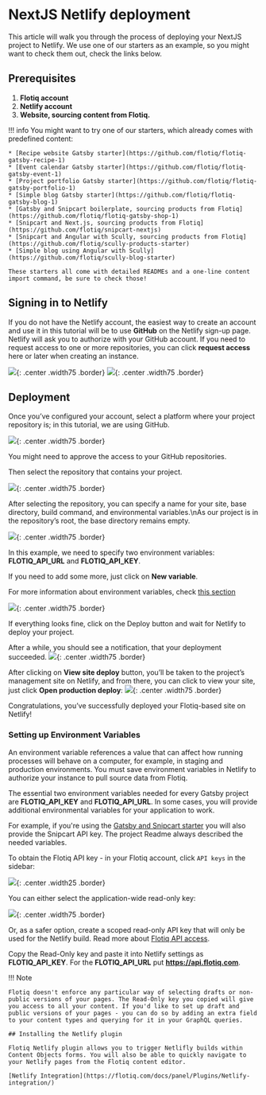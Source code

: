 # NextJS Netlify deployment

This article will walk you through the process of deploying your NextJS project to Netlify.
We use one of our starters as an example, so you might want to check them out, check the links below.


## Prerequisites


1. **Flotiq account**
2. **Netlify account**
3. **Website, sourcing content from Flotiq.**



!!! info
    You might want to try one of our starters, which already comes with predefined content:

    * [Recipe website Gatsby starter](https://github.com/flotiq/flotiq-gatsby-recipe-1)
    * [Event calendar Gatsby starter](https://github.com/flotiq/flotiq-gatsby-event-1)
    * [Project portfolio Gatsby starter](https://github.com/flotiq/flotiq-gatsby-portfolio-1)
    * [Simple blog Gatsby starter](https://github.com/flotiq/flotiq-gatsby-blog-1)
    * [Gatsby and Snipcart boilerplate, sourcing products from Flotiq](https://github.com/flotiq/flotiq-gatsby-shop-1)
    * [Snipcart and Next.js, sourcing products from Flotiq](https://github.com/flotiq/snipcart-nextjs)
    * [Snipcart and Angular with Scully, sourcing products from Flotiq](https://github.com/flotiq/scully-products-starter)
    * [Simple blog using Angular with Scully](https://github.com/flotiq/scully-blog-starter)

    These starters all come with detailed READMEs and a one-line content import command, be sure to check those!



## Signing in to Netlify

If you do not have the Netlify account, the easiest way to create an account and use it in this tutorial will be to use **GitHub** on the Netlify sign-up page. 
Netlify will ask you to authorize with your GitHub account. If you need to request access to one or more repositories, you can click **request access** here or later when creating an instance.

 ![](images/netlify-signup.png){: .center .width75 .border}
 ![](images/netlify-authorize.png){: .center .width75 .border}


## Deployment

Once you’ve configured your account, select a platform where your project repository is; in this tutorial, we are using GitHub.

 ![](images/netlify-select-source.png){: .center .width75 .border}

You might need to approve the access to your GitHub repositories. 

Then select the repository that contains your project.

 ![](images/netlify-nextjs-select-repository.png){: .center .width75 .border}


After selecting the repository, you can specify a name for your site, base directory, build command, and environmental variables.\nAs our project is in the repository’s root, the base directory remains empty.

 ![](images/netlify-nextjs-configure-project.png){: .center .width75 .border}

In this example, we need to specify two environment variables: **FLOTIQ_API_URL** and **FLOTIQ_API_KEY**.

If you need to add some more, just click on **New variable**.

For more information about environment variables, check [this section](#setting-up-environment-variables)


 ![](images/netlify-nextjs-environment-variables.png){: .center .width75 .border}


If everything looks fine, click on the Deploy button and wait for Netlify to deploy your project.

After a while, you should see a notification, that your deployment succeeded. ![](images/netlify-nextjs-deployment-success.png){: .center .width75 .border}


After clicking on **View site deploy** button, you’ll be taken to the project’s management site on Netlify, and from there, you can click to view your site, just click **Open production deploy**: ![](images/netlify-nextjs-deployment-publish.png){: .center .width75 .border}


Congratulations, you’ve successfully deployed your Flotiq-based site on Netlify!


### Setting up Environment Variables

An environment variable references a value that can affect how running processes will behave on a computer, for example, in staging and production environments. You must save environment variables in Netlify to authorize your instance to pull source data from Flotiq.

The essential two environment variables needed for every Gatsby project are **FLOTIQ_API_KEY** and **FLOTIQ_API_URL**. In some cases, you will provide additional environmental variables for your application to work.

For example, if you're using the [Gatsby and Snipcart starter](https://github.com/flotiq/gatsby-starter-products) you will also provide the Snipcart API key. The project Readme always described the needed variables.

To obtain the Flotiq API key - in your Flotiq account, click `API keys` in the sidebar:

 ![](../../API/images/user-profile.png){: .center .width25 .border}


You can either select the application-wide read-only key:

 ![](../../API/images/api-keys_1.png){: .center .width75 .border}

Or, as a safer option, create a scoped read-only API key that will only be used for the Netlify build. Read more about [Flotiq API access](https://flotiq.com/docs/API/).

Copy the Read-Only key and paste it into Netlify settings as **FLOTIQ_API_KEY**. For the **FLOTIQ_API_URL** put **https://api.flotiq.com**.

!!! Note 

    Flotiq doesn't enforce any particular way of selecting drafts or non-public versions of your pages. The Read-Only key you copied will give you access to all your content. If you'd like to set up draft and public versions of your pages - you can do so by adding an extra field to your content types and querying for it in your GraphQL queries.

    ## Installing the Netlify plugin

    Flotiq Netlify plugin allows you to trigger Netlifly builds within Content Objects forms. You will also be able to quickly navigate to your Netlify pages from the Flotiq content editor.

    [Netlify Integration](https://flotiq.com/docs/panel/Plugins/Netlify-integration/)